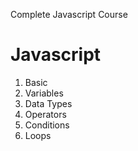 Complete Javascript Course

# Javascript
1. Basic
2. Variables
3. Data Types
4. Operators
5. Conditions
6. Loops
